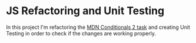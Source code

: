 # JS Refactoring and Unit Testing

In this project I'm refactoring the [MDN Conditionals
2 task](https://developer.mozilla.org/en-US/docs/Learn/JavaScript/First_steps/Test_your_skills:_Math#math_2)
and creating Unit Testing in order to check if the changes are working
properly.

